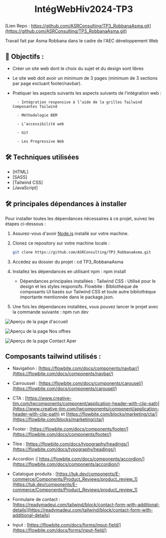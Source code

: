 
# <p align="center">IntégWebHiv2024-TP3</p>
[Lien Repo : https://github.com/ASRConsulting/TP3_RobbanaAsma.git](https://github.com/ASRConsulting/TP3_RobbanaAsma.git)
        
  
Travail fait par Asma Robbana dans le cadre de l'AEC développement Web
## 🧐 Objectifs :
- Créer un site web dont le choix du sujet et du design sont libres
- Le site web doit avoir un minimum de 3 pages (minimum de 3 sections par page excluant
footer/navbar).
- Pratiquer les aspects suivants les aspects suivants de l’intégration web :

        - Intégration responsive à l’aide de la grilles Tailwind Composantes Tailwind

        - Méthodologie BEM

        - L’accessibilité web

        - Git
 
        - Les Progressive Web 

## 🛠️ Techniques utilisées
- [HTML]
- [SASS]
- [Tailwind CSS]
- [JavaScript]
    

## 🛠️ principales dépendances à installer    

Pour installer toutes les dépendances nécessaires à ce projet, suivez les étapes ci-dessous :

1. Assurez-vous d'avoir [Node.js](https://nodejs.org/) installé sur votre machine.
   
2. Clonez ce repository sur votre machine locale :

   ```bash
   git clone https://github.com/ASRConsulting/TP3_RobbanaAsma.git
3. Accédez au dossier du projet : cd TP3_RobbanaAsma
4. Installez les dépendances en utilisant npm : npm install

    - Dépendances principales installées :
Tailwind CSS : Utilisé pour le design et les styles responsifs.
Flowbite : Bibliothèque de composants UI basés sur Tailwind CSS et toute autre bibliothèque importante mentionnée dans le package.json.
        
5. Une fois les dépendances installées, vous pouvez lancer le projet avec la commande suivante : npm run dev
        

![Aperçu de la page d'accueil](https://github.com/ASRConsulting/TP3_RobbanaAsma/blob/0fbdb15bd97e93b7c196ba67ea3d4c5492e39bde/images/captures/accueil.png)
        
![Aperçu de la page Nos offres](https://github.com/ASRConsulting/TP3_RobbanaAsma/blob/d8dea4b8a2236c19686b37db90ed2bafe69b9cf6/images/captures/nos-offres.png)
  
![Aperçu de la page Contact](https://github.com/ASRConsulting/TP3_RobbanaAsma/blob/0fbdb15bd97e93b7c196ba67ea3d4c5492e39bde/images/captures/contact.png)
Aper



## Composants tailwind utilisés :          
  
- Navigation : [https://flowbite.com/docs/components/navbar/](https://flowbite.com/docs/components/navbar/)

- Carroussel :  [https://flowbite.com/docs/components/carousel/](https://flowbite.com/docs/components/carousel/)

- CTA : [https://www.creative-tim.com/twcomponents/component/application-header-with-clip-path](https://www.creative-tim.com/twcomponents/component/application-header-with-clip-path) et 
[https://flowbite.com/blocks/marketing/cta/](https://flowbite.com/blocks/marketing/cta/)
        


- Footer : [https://flowbite.com/docs/components/footer/](https://flowbite.com/docs/components/footer/)


- Titre :  [https://flowbite.com/docs/typography/headings/](https://flowbite.com/docs/typography/headings/)

- Accordion :[ https://flowbite.com/docs/components/accordion/](https://flowbite.com/docs/components/accordion/)


-  Catalogue produits : [https://tuk.dev/components/E-commerce/Components/Product_Reviews/product_review_1](https://tuk.dev/components/E-commerce/Components/Product_Reviews/product_review_1)
- Formulaire de contact : [https://readymadeui.com/tailwind/block/contact-form-with-additional-details](https://readymadeui.com/tailwind/block/contact-form-with-additional-details)
- Input : [https://flowbite.com/docs/forms/input-field/](https://flowbite.com/docs/forms/input-field/)
        
        
        
        
        
        
        
        
        

    